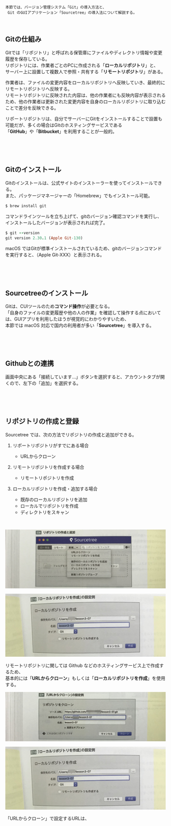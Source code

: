 
    本節では、バージョン管理システム「Git」の導入方法と、  
     Git のGUIアプリケーション「Sourcetree」の導入法について解説する。  

<br>

## Gitの仕組み
Gitでは「リポジトリ」と呼ばれる保管庫にファイルやディレクトリ情報や変更履歴を保存している。  
リポジトリには、作業者ごとのPCに作成される「**ローカルリポジトリ**」と、  
サーバー上に設置して複数人で参照・共有する「**リモートリポジトリ**」がある。  

作業者は、ファイルの変更内容をローカルリポジトリへ反映していき、最終的にリモートリポジトリへ反映する。  
リモートリポジトリに反映された内容は、他の作業者にも反映内容が表示されるため、他の作業者は更新された変更内容を自身のローカルリポジトリに取り込むことで差分を反映できる。  

リポートリポジトリは、自分でサーバーにGitをインストールすることで設置も可能だが、多くの場合はGitのホスティングサービスである  
「**GitHub**」や「**Bitbucket**」を利用することが一般的。  

<br>
<br>
<br>

## Gitのインストール
Gitのインストールは、公式サイトのインストーラーを使ってインストールできる。  
また、パッケージマネージャーの「Homebrew」でもインストール可能。  
```rb
$ brew install git
```

コマンドラインツールを立ち上げて、gitのバージョン確認コマンドを実行し、インストールしたバージョンが表示されれば完了。  
```rb
$ git --version
git version 2.30.1 (Apple Git-130)
```
macOS ではGitが標準インストールされているため、gitのバージョンコマンドを実行すると、（Apple Git-XXX）と表示される。  

<br>
<br>
<br>

## Sourcetreeのインストール
Gitは、CUIツールのため**コマンド操作**が必要となる。  
「自身のファイルの変更履歴や他の人の作業」を確認して操作する点においては、GUIアプリを利用したほうが視覚的にわかりやすいため、  
本節では macOS 対応で国内の利用者が多い「**Sourcetree**」を導入する。  

<br>
<br>
<br>

## Githubとの連携
画面中央にある「接続しています...」ボタンを選択すると、アカウントタブが開くので、左下の「追加」を選択する。  


<br>
<br>
<br>

## リポジトリの作成と登録
Sourcetree では、次の方法でリポジトリの作成と追加ができる。  

1. リポートリポジトリがすでにある場合
    * URLからクローン

2. リモートリポジトリを作成する場合
    * リモートリポジトリを作成

3. ローカルリポジトリを作成・追加する場合
    * 既存のローカルリポジトリを追加
    * ローカルでリポジトリを作成
    * ディレクトリをスキャン  

<br>

![ripo](images/27d2e68b-c825-47cd-b3f9-1acfd5b01fba-0.jpg)

<img src="images/ea445d28-3d4a-409d-9b4a-2f77508c6de0-0.jpg" width="800">

リモートリポジトリに関しては Github などのホスティングサービス上で作成するため、  
基本的には「**URLからクローン**」もしくは「**ローカルリポジトリを作成**」を使用する。  

![url](images/859f8b06-c2d7-448a-83b5-08044742f084-0.jpg)

![local](images/ea445d28-3d4a-409d-9b4a-2f77508c6de0-0.jpg)

「URLからクローン」で設定するURLは、


<br>
<br>
<br>

<br>
<br>
<br>

<br>
<br>
<br>

<br>
<br>
<br>



